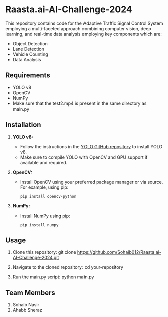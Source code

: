 # Raasta.ai-AI-Challenge-2024

This repository contains code for the Adaptive Traffic Signal Control System employing a multi-faceted approach combining computer vision, deep learning, and real-time data analysis employing key components which are:

- Object Detection
- Lane Detection
- Vehicle Counting
- Data Analysis

## Requirements

- YOLO v8
- OpenCV
- NumPy
- Make sure that the test2.mp4 is present in the same directory as main.py

## Installation

1. **YOLO v8:**
   - Follow the instructions in the [YOLO GitHub repository](https://github.com/AlexeyAB/darknet) to install YOLO v8.
   - Make sure to compile YOLO with OpenCV and GPU support if available and required.

2. **OpenCV:**
   - Install OpenCV using your preferred package manager or via source. For example, using pip:
     ```
     pip install opencv-python
     ```

3. **NumPy:**
   - Install NumPy using pip:
     ```
     pip install numpy
     ```

## Usage

1. Clone this repository:
git clone https://github.com/Sohaib012/Raasta.ai-AI-Challenge-2024.git

2. Navigate to the cloned repository:
cd your-repository

3. Run the main.py script:
python main.py

## Team Members
1. Sohaib Nasir
2. Ahabb Sheraz
